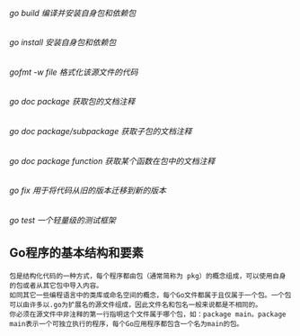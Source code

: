 ###### go build 编译并安装自身包和依赖包
###### go install 安装自身包和依赖包
###### gofmt -w file 格式化该源文件的代码
###### go doc package 获取包的文档注释
###### go doc package/subpackage 获取子包的文档注释
###### go doc package function 获取某个函数在包中的文档注释
###### go fix 用于将代码从旧的版本迁移到新的版本
###### go test 一个轻量级的测试框架

## Go程序的基本结构和要素

    包是结构化代码的一种方式，每个程序都由包（通常简称为 pkg）的概念组成，可以使用自身的包或者从其它包中导入内容。            
    如同其它一些编程语言中的类库或命名空间的概念，每个Go文件都属于且仅属于一个包。一个包可以由许多以.go为扩展名的源文件组成，因此文件名和包名一般来说都是不相同的。             
    你必须在源文件中非注释的第一行指明这个文件属于哪个包，如：package main。package main表示一个可独立执行的程序，每个Go应用程序都包含一个名为main的包。